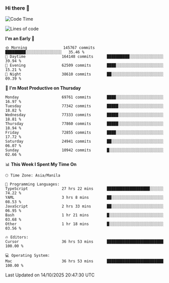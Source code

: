 ### Hi there 👋

<!--START_SECTION:waka-->
![Code Time](http://img.shields.io/badge/Code%20Time-6%2C390%20hrs%2053%20mins-blue)

![Lines of code](https://img.shields.io/badge/From%20Hello%20World%20I%27ve%20Written-139.5%20million%20lines%20of%20code-blue)

**I'm an Early 🐤** 

```text
🌞 Morning                145767 commits      █████████░░░░░░░░░░░░░░░░   35.46 % 
🌆 Daytime                164148 commits      ██████████░░░░░░░░░░░░░░░   39.94 % 
🌃 Evening                62509 commits       ████░░░░░░░░░░░░░░░░░░░░░   15.21 % 
🌙 Night                  38610 commits       ██░░░░░░░░░░░░░░░░░░░░░░░   09.39 % 
```
📅 **I'm Most Productive on Thursday** 

```text
Monday                   69761 commits       ████░░░░░░░░░░░░░░░░░░░░░   16.97 % 
Tuesday                  77342 commits       █████░░░░░░░░░░░░░░░░░░░░   18.82 % 
Wednesday                77333 commits       █████░░░░░░░░░░░░░░░░░░░░   18.81 % 
Thursday                 77860 commits       █████░░░░░░░░░░░░░░░░░░░░   18.94 % 
Friday                   72855 commits       ████░░░░░░░░░░░░░░░░░░░░░   17.72 % 
Saturday                 24941 commits       ██░░░░░░░░░░░░░░░░░░░░░░░   06.07 % 
Sunday                   10942 commits       █░░░░░░░░░░░░░░░░░░░░░░░░   02.66 % 
```


📊 **This Week I Spent My Time On** 

```text
🕑︎ Time Zone: Asia/Manila

💬 Programming Languages: 
TypeScript               27 hrs 22 mins      ███████████████████░░░░░░   74.22 % 
YAML                     3 hrs 8 mins        ██░░░░░░░░░░░░░░░░░░░░░░░   08.53 % 
JavaScript               2 hrs 33 mins       ██░░░░░░░░░░░░░░░░░░░░░░░   06.95 % 
Bash                     1 hr 21 mins        █░░░░░░░░░░░░░░░░░░░░░░░░   03.68 % 
Other                    1 hr 18 mins        █░░░░░░░░░░░░░░░░░░░░░░░░   03.56 % 

🔥 Editors: 
Cursor                   36 hrs 53 mins      █████████████████████████   100.00 % 

💻 Operating System: 
Mac                      36 hrs 53 mins      █████████████████████████   100.00 % 
```


 Last Updated on 14/10/2025 20:47:30 UTC
<!--END_SECTION:waka-->


<!--
**rad182/rad182** is a ✨ _special_ ✨ repository because its `README.md` (this file) appears on your GitHub profile.

Here are some ideas to get you started:

- 🔭 I’m currently working on ...
- 🌱 I’m currently learning ...
- 👯 I’m looking to collaborate on ...
- 🤔 I’m looking for help with ...
- 💬 Ask me about ...
- 📫 How to reach me: ...
- 😄 Pronouns: ...
- ⚡ Fun fact: ...
-->

